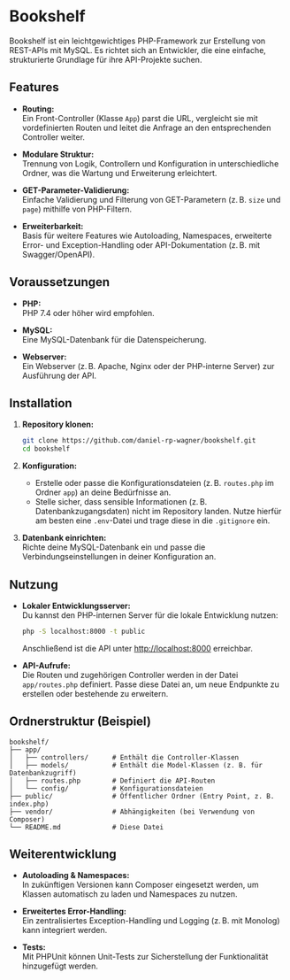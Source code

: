 # Bookshelf

Bookshelf ist ein leichtgewichtiges PHP-Framework zur Erstellung von REST-APIs mit MySQL. Es richtet sich an Entwickler, die eine einfache, strukturierte Grundlage für ihre API-Projekte suchen.

## Features

- **Routing:**  
  Ein Front-Controller (Klasse `App`) parst die URL, vergleicht sie mit vordefinierten Routen und leitet die Anfrage an den entsprechenden Controller weiter.

- **Modulare Struktur:**  
  Trennung von Logik, Controllern und Konfiguration in unterschiedliche Ordner, was die Wartung und Erweiterung erleichtert.

- **GET-Parameter-Validierung:**  
  Einfache Validierung und Filterung von GET-Parametern (z. B. `size` und `page`) mithilfe von PHP-Filtern.

- **Erweiterbarkeit:**  
  Basis für weitere Features wie Autoloading, Namespaces, erweiterte Error- und Exception-Handling oder API-Dokumentation (z. B. mit Swagger/OpenAPI).

## Voraussetzungen

- **PHP:**  
  PHP 7.4 oder höher wird empfohlen.
  
- **MySQL:**  
  Eine MySQL-Datenbank für die Datenspeicherung.

- **Webserver:**  
  Ein Webserver (z. B. Apache, Nginx oder der PHP-interne Server) zur Ausführung der API.

## Installation

1. **Repository klonen:**

   ```bash
   git clone https://github.com/daniel-rp-wagner/bookshelf.git
   cd bookshelf
   ```

2. **Konfiguration:**  
   - Erstelle oder passe die Konfigurationsdateien (z. B. `routes.php` im Ordner `app`) an deine Bedürfnisse an.
   - Stelle sicher, dass sensible Informationen (z. B. Datenbankzugangsdaten) nicht im Repository landen. Nutze hierfür am besten eine `.env`-Datei und trage diese in die `.gitignore` ein.

3. **Datenbank einrichten:**  
   Richte deine MySQL-Datenbank ein und passe die Verbindungseinstellungen in deiner Konfiguration an.

## Nutzung

- **Lokaler Entwicklungsserver:**  
  Du kannst den PHP-internen Server für die lokale Entwicklung nutzen:

  ```bash
  php -S localhost:8000 -t public
  ```

  Anschließend ist die API unter [http://localhost:8000](http://localhost:8000) erreichbar.

- **API-Aufrufe:**  
  Die Routen und zugehörigen Controller werden in der Datei `app/routes.php` definiert. Passe diese Datei an, um neue Endpunkte zu erstellen oder bestehende zu erweitern.

## Ordnerstruktur (Beispiel)

```
bookshelf/
├── app/
│   ├── controllers/      # Enthält die Controller-Klassen
│   ├── models/           # Enthält die Model-Klassen (z. B. für Datenbankzugriff)
│   ├── routes.php        # Definiert die API-Routen
│   └── config/           # Konfigurationsdateien
├── public/               # Öffentlicher Ordner (Entry Point, z. B. index.php)
├── vendor/               # Abhängigkeiten (bei Verwendung von Composer)
└── README.md             # Diese Datei
```

## Weiterentwicklung

- **Autoloading & Namespaces:**  
  In zukünftigen Versionen kann Composer eingesetzt werden, um Klassen automatisch zu laden und Namespaces zu nutzen.

- **Erweitertes Error-Handling:**  
  Ein zentralisiertes Exception-Handling und Logging (z. B. mit Monolog) kann integriert werden.

- **Tests:**  
  Mit PHPUnit können Unit-Tests zur Sicherstellung der Funktionalität hinzugefügt werden.
